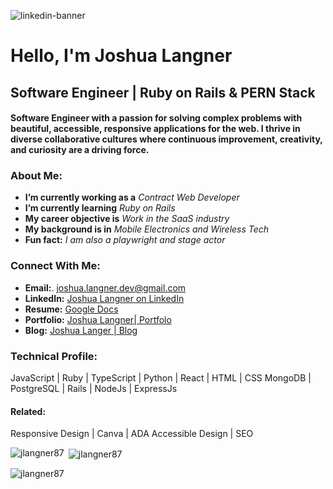 ![linkedin-banner](https://user-images.githubusercontent.com/107937483/226125890-361f9927-d0a9-47da-b236-78846a1a3334.png)

# Hello, I'm Joshua Langner
## Software Engineer | Ruby on Rails & PERN Stack

#### Software Engineer with a passion for solving complex problems with beautiful, accessible, responsive applications for the web. I thrive in diverse collaborative cultures where continuous improvement, creativity, and curiosity are a driving force.

### About Me:
- **I’m currently working as a** *Contract Web Developer*
- **I’m currently learning** *Ruby on Rails*
- **My career objective is** *Work in the SaaS industry*
- **My background is in** *Mobile Electronics and Wireless Tech*
- **Fun fact:** *I am also a playwright and stage actor*

### Connect With Me:
- **Email:**. joshua.langner.dev@gmail.com
- **LinkedIn:**  [Joshua Langner on LinkedIn](https://www.linkedin.com/in/josh-langner/)
- **Resume:**  [Google Docs](https://docs.google.com/document/d/11C2qaFNdGONL-lHx5Tu7SCo1X-baUE4YboAxMH1mDbc/edit?usp=sharing)
- **Portfolio:**  [Joshua Langner| Portfolo](https://www.joshua.langner.com/portfolio)
- **Blog:**  [Joshua Langer | Blog](https://www.joshua.langner.com/)

### Technical Profile:
JavaScript | Ruby | TypeScript | Python | React | HTML | CSS
MongoDB | PostgreSQL | Rails | NodeJs | ExpressJs 

#### Related:
Responsive Design | Canva | ADA Accessible Design | SEO

<p><img align="left" src="https://github-readme-stats.vercel.app/api/top-langs?username=jlangner87&show_icons=true&locale=en&layout=compact" alt="jlangner87" /></p>

<p>&nbsp;<img align="center" src="https://github-readme-stats.vercel.app/api?username=jlangner87&show_icons=true&locale=en" alt="jlangner87" /></p>

<p><img align="center" src="https://github-readme-streak-stats.herokuapp.com/?user=jlangner87&" alt="jlangner87" /></p>
